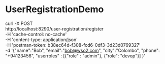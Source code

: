 # UserRegistrationDemo

curl -X POST \
  http://localhost:8290/user-registration/register \
  -H 'cache-control: no-cache' \
  -H 'content-type: application/json' \
  -H 'postman-token: b38ec64d-f308-fcd6-0df3-3d23d0769327' \
  -d '{"name":"Bob",
	"email":"bob@wso2.com",
	"city":"Colombo",
	"phone": "+94123456",
	"userroles" :  [{"role" : "admin"}, {"role": "devop"}]
}'
